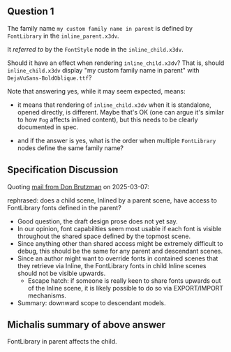 ## Question 1

The family name `my custom family name in parent` is defined
by `FontLibrary` in the `inline_parent.x3dv`.

It *referred to* by the `FontStyle` node in the
`inline_child.x3dv`.

Should it have an effect when rendering `inline_child.x3dv`?
That is, should `inline_child.x3dv` display "my custom family name in parent"
with `DejaVuSans-BoldOblique.ttf`?

Note that answering yes, while it may seem expected, means:

- it means that rendering of `inline_child.x3dv` when it is standalone, opened directly, is different. Maybe that's OK (one can argue it's similar to how `Fog` affects inlined content), but this needs to be clearly documented in spec.

- and if the answer is yes, what is the order when multiple `FontLibrary` nodes define the same family name?

## Specification Discussion

Quoting [mail from Don Brutzman](https://web3d.org/pipermail/x3d-public_web3d.org/2025-March/021370.html) on 2025-03-07:

rephrased: does a child scene, Inlined by a parent scene, have access to FontLibrary fonts defined in the parent?

- Good question, the draft design prose does not yet say.
- In our opinion, font capabilities seem most usable if each font is visible throughout the shared space defined by the topmost scene.
- Since anything other than shared access might be extremely difficult to debug, this should be the same for any parent and descendant scenes.
- Since an author might want to override fonts in contained scenes that they retrieve via Inline, the FontLibrary fonts in child Inline scenes should not be visible upwards.
  - Escape hatch: if someone is really keen to share fonts upwards out of the Inline scene, it is likely possible to do so via EXPORT/IMPORT mechanisms.
- Summary:  downward scope to descendant models.

## Michalis summary of above answer

FontLibrary in parent affects the child.